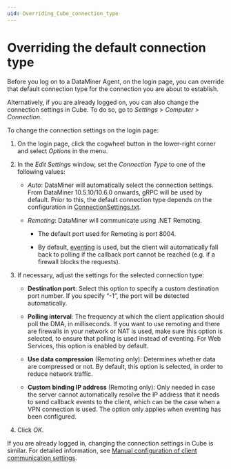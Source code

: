 ```yaml
---
uid: Overriding_Cube_connection_type
---
```


# Overriding the default connection type

Before you log on to a DataMiner Agent, on the login page, you can override that default connection type for the connection you are about to establish.

Alternatively, if you are already logged on, you can also change the connection settings in Cube. To do so, go to *Settings* > *Computer* > *Connection*.

To change the connection settings on the login page:

1. On the login page, click the cogwheel button in the lower-right corner and select *Options* in the menu.

1. In the *Edit Settings* window, set the *Connection Type* to one of the following values:

   - *Auto*: DataMiner will automatically select the connection settings. From DataMiner 10.5.10/10.6.0 onwards<!-- RN 43331 -->, gRPC will be used by default. Prior to this, the default connection type depends on the configuration in [ConnectionSettings.txt](xref:ConnectionSettings_txt).

   <!-- - *gRPC*: Only available for Skyline users. DataMiner will communicate using HTTPS via the API Gateway, using gRPC GZIP compression. By default, this requires the use of the standard HTTPS port 443. -->

   - *Remoting*: DataMiner will communicate using .NET Remoting.

     - The default port used for Remoting is port 8004.

     - By default, [eventing](xref:Eventing_or_polling) is used, but the client will automatically fall back to polling if the callback port cannot be reached (e.g. if a firewall blocks the requests).

1. If necessary, adjust the settings for the selected connection type:

   - **Destination port**: Select this option to specify a custom destination port number. If you specify “-1”, the port will be detected automatically.

   - **Polling interval**: The frequency at which the client application should poll the DMA, in milliseconds. If you want to use remoting and there are firewalls in your network or NAT is used, make sure this option is selected, to ensure that polling is used instead of eventing. For Web Services, this option is enabled by default.

   - **Use data compression** (Remoting only): Determines whether data are compressed or not. By default, this option is selected, in order to reduce network traffic.

   - **Custom binding IP address** (Remoting only): Only needed in case the server cannot automatically resolve the IP address that it needs to send callback events to the client, which can be the case when a VPN connection is used. The option only applies when eventing has been configured.

1. Click *OK*.

If you are already logged in, changing the connection settings in Cube is similar. For detailed information, see [Manual configuration of client communication settings](xref:DMA_configuration_related_to_client_applications#manual-configuration-of-client-communication-settings).
